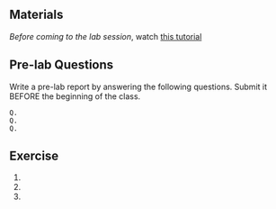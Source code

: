 ## Materials 

*Before coming to the lab session*, watch [this tutorial](https://www.youtube.com/watch?v=fCxzA9_kg6s)


## Pre-lab Questions

Write a pre-lab report by answering the following questions. Submit it BEFORE the beginning of the class.

```
Q. 
Q. 
Q. 
```

## Exercise

1. 
2. 
3. 
